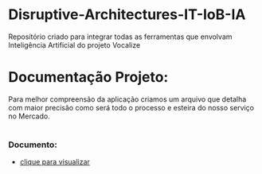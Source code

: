 # Disruptive-Architectures-IT-IoB-IA

Reposítório criado para integrar todas as ferramentas que envolvam Inteligência Artificial do projeto Vocalize

# Documentação Projeto:

Para melhor compreensão da aplicação criamos um arquivo que detalha com maior precisão como será todo o processo e esteira do nosso serviço no Mercado.
#
### Documento: 

- [clique para visualizar](https://pitch.com/public/09f1c4d1-fccd-4218-9c47-441b2bb65707) 

